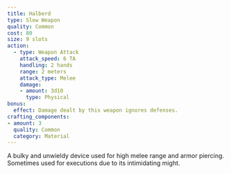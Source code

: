 ```yaml
---
title: Halberd
type: Slow Weapon
quality: Common
cost: 80
size: 9 slots
action:
  - type: Weapon Attack
    attack_speed: 6 TA
    handling: 2 hands
    range: 2 meters
    attack_type: Melee 
    damage:
    - amount: 3d10
      type: Physical
bonus:
  effect: Damage dealt by this weapon ignores defenses.
crafting_components:
- amount: 3
  quality: Common
  category: Material
---
```

A bulky and unwieldy device used for high melee range and armor piercing. Sometimes used for executions due to its intimidating might.